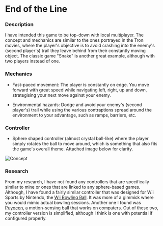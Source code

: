 # End of the Line

### Description
I have intended this game to be top-down with local multiplayer. The concept and mechanics are similar to the ones portrayed in the Tron movies, where the player's objective is to avoid crashing into the enemy's (second player's) trail they leave behind from their constantly moving object. The classic game "Snake" is another great example, although with two players instead of one.

### Mechanics
* Fast-paced movement: The player is constantly on edge. You move forward with great speed while navigating left, right, up and down, strategising your next move against your enemy. 

* Environmental hazards: Dodge and avoid your enemy's (second player's) trail while using the various contraptions spread around the environment to your advantage, such as ramps, barriers, etc.

### Controller
* Sphere shaped controller (almost crystal ball-like) where the player simply rotates the ball to move around, which is something that also fits the game's overall theme. Attached image below for clarity.

![Concept](https://github.com/Klumz/comp140-gam160-game/blob/master/Concept.png)

### Research
From my research, I have not found any controllers that are specifically similar to mine or ones that are linked to any sphere-based games. Although, I have found a fairly similar controller that was designed for Wii Sports by Nintendo, the [Wii Bowling Ball](https://images-na.ssl-images-amazon.com/images/G/01/videogames/detail-page/B002GEA4U4.2.large.jpg). It was more of a gimmick where you would mimic actual bowling sessions. Another one I found was [Puyocon](http://gizmodo.com/5446278/control-your-pc-with-the-puyocon-motion-sensing-ball), a motion-sensing ball that works on computers. Out of these two, my controller version is simplified, although I think is one with potential if configured properly. 

